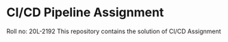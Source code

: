# CI/CD Pipeline Assignment

Roll no: 20L-2192
This repository contains the solution of CI/CD Assignment
